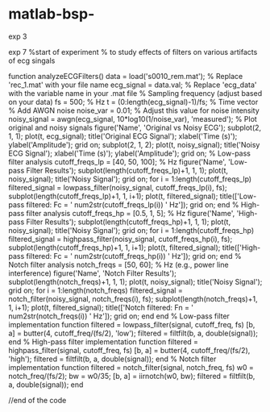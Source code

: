 # matlab-bsp-


exp 3 





exp 7
%start of experiment 
% to study effects of filters on various artifacts of ecg singals

function analyzeECGFilters()
data = load('s0010_rem.mat'); % Replace 'rec_1.mat' with your file name
    ecg_signal = data.val; % Replace 'ecg_data' with the variable name in your .mat file
    % Sampling frequency (adjust based on your data)
    fs = 500; % Hz
    t = (0:length(ecg_signal)-1)/fs; % Time vector
    % Add AWGN noise
    noise_var = 0.01; % Adjust this value for noise intensity
    noisy_signal = awgn(ecg_signal, 10*log10(1/noise_var), 'measured');
    % Plot original and noisy signals
    figure('Name', 'Original vs Noisy ECG');
    subplot(2, 1, 1);
    plot(t, ecg_signal);
    title('Original ECG Signal');
    xlabel('Time (s)');
    ylabel('Amplitude');
    grid on;
    subplot(2, 1, 2);
    plot(t, noisy_signal);
    title('Noisy ECG Signal');
    xlabel('Time (s)');
    ylabel('Amplitude');
    grid on;
    % Low-pass filter analysis
    cutoff_freqs_lp = [40, 50, 100]; % Hz
    figure('Name', 'Low-pass Filter Results');
    subplot(length(cutoff_freqs_lp)+1, 1, 1);
    plot(t, noisy_signal);
    title('Noisy Signal');
    grid on;
    for i = 1:length(cutoff_freqs_lp)
        filtered_signal = lowpass_filter(noisy_signal, cutoff_freqs_lp(i), fs);
        subplot(length(cutoff_freqs_lp)+1, 1, i+1);
        plot(t, filtered_signal);
        title(['Low-pass filtered: Fc = ' num2str(cutoff_freqs_lp(i)) ' Hz']);
        grid on;
    end
    % High-pass filter analysis
    cutoff_freqs_hp = [0.5, 1, 5]; % Hz
    figure('Name', 'High-pass Filter Results');
    subplot(length(cutoff_freqs_hp)+1, 1, 1);
    plot(t, noisy_signal);
    title('Noisy Signal');
    grid on;
    for i = 1:length(cutoff_freqs_hp)
        filtered_signal = highpass_filter(noisy_signal, cutoff_freqs_hp(i), fs);
        subplot(length(cutoff_freqs_hp)+1, 1, i+1);
        plot(t, filtered_signal);
        title(['High-pass filtered: Fc = ' num2str(cutoff_freqs_hp(i)) ' Hz']);
        grid on;
    end
    % Notch filter analysis
    notch_freqs = [50, 60]; % Hz (e.g., power line interference)
    figure('Name', 'Notch Filter Results');
    subplot(length(notch_freqs)+1, 1, 1);
    plot(t, noisy_signal);
    title('Noisy Signal');
    grid on;
    for i = 1:length(notch_freqs)
        filtered_signal = notch_filter(noisy_signal, notch_freqs(i), fs);
        subplot(length(notch_freqs)+1, 1, i+1);
        plot(t, filtered_signal);
        title(['Notch filtered: Fn = ' num2str(notch_freqs(i)) ' Hz']);
        grid on;
    end
end
% Low-pass filter implementation
function filtered = lowpass_filter(signal, cutoff_freq, fs)
    [b, a] = butter(4, cutoff_freq/(fs/2), 'low');
    filtered = filtfilt(b, a, double(signal));
end
% High-pass filter implementation
function filtered = highpass_filter(signal, cutoff_freq, fs)
    [b, a] = butter(4, cutoff_freq/(fs/2), 'high');
    filtered = filtfilt(b, a, double(signal));
end
% Notch filter implementation
function filtered = notch_filter(signal, notch_freq, fs)
    w0 = notch_freq/(fs/2);
    bw = w0/35;
    [b, a] = iirnotch(w0, bw);
    filtered = filtfilt(b, a, double(signal));
end


//end of the code 
